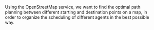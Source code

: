 Using the OpenStreetMap service, we want to find the optimal path planning between different starting and destination points on a map, in order to organize the scheduling of different agents in the best possible way.
